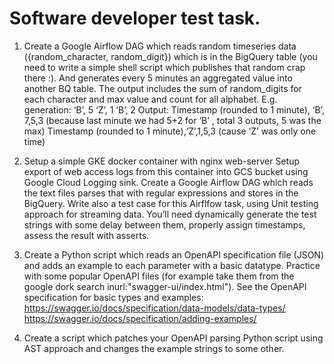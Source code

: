 # Software developer test task.

1. Create a Google Airflow DAG which reads random timeseries data ({random_character, random_digit}) 
which is in the BigQuery table (you need to write a simple shell script which publishes that random crap there :). 
And generates every 5 minutes an aggregated value into another BQ table. 
The output includes the sum of random_digits for each character and max value  and count for all alphabet. E.g. generation:
‘B’, 5
‘Z’, 1
‘B’, 2
Output:
Timestamp (rounded to 1 minute), ‘B’, 7,5,3  (because last minute we had 5+2 for ‘B’ , total 3 outputs, 5 was the max)
Timestamp (rounded to 1 minute),‘Z’,1,5,3 (cause ‘Z’ was only one time)


2. Setup a simple GKE docker container with nginx web-server
Setup export of web access logs from this container into GCS bucket using Google Cloud Logging sink.
Create a Google Airflow DAG which reads the text files parses that with regular expressions and stores in the BigQuery. 
Write also a test case for this Airflfow task, using Unit testing approach for streaming data. You’ll need dynamically generate the test strings with some delay between them, properly assign timestamps, assess the result with asserts.


3. Create a Python script which reads an OpenAPI specification file (JSON) and adds an example to each parameter with a basic datatype. Practice with some popular OpenAPI files (for example take them from the google dork search inurl:"swagger-ui/index.html"). See the OpenAPI specification for basic types and examples:
https://swagger.io/docs/specification/data-models/data-types/  
https://swagger.io/docs/specification/adding-examples/  


4. Create a script which patches your OpenAPI parsing Python script using AST approach and changes the example strings to some other.
